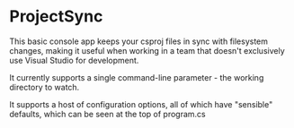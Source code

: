 ProjectSync
===========

This basic console app keeps your csproj files in sync with filesystem changes, making it useful when working in a team that doesn't exclusively use Visual Studio for development.

It currently supports a single command-line parameter - the working directory to watch.

It supports a host of configuration options, all of which have "sensible" defaults, which can be seen at the top of program.cs
